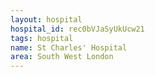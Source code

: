 ```yaml
---
layout: hospital
hospital_id: rec0bVJaSyUkUcw21
tags: hospital
name: St Charles' Hospital
area: South West London
---
```

